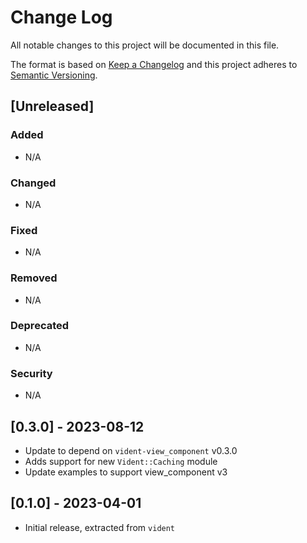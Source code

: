 # Change Log
All notable changes to this project will be documented in this file.

The format is based on [Keep a Changelog](http://keepachangelog.com/)
and this project adheres to [Semantic Versioning](http://semver.org/).

## [Unreleased]

### Added

- N/A

### Changed

- N/A

### Fixed

- N/A 

### Removed

- N/A

### Deprecated

- N/A

### Security

- N/A


## [0.3.0] - 2023-08-12

- Update to depend on `vident-view_component` v0.3.0
- Adds support for new `Vident::Caching` module
- Update examples to support view_component v3

## [0.1.0] - 2023-04-01

- Initial release, extracted from `vident`
